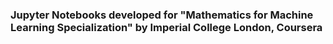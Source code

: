 ### Jupyter Notebooks developed for "Mathematics for Machine Learning Specialization" by Imperial College London, Coursera
